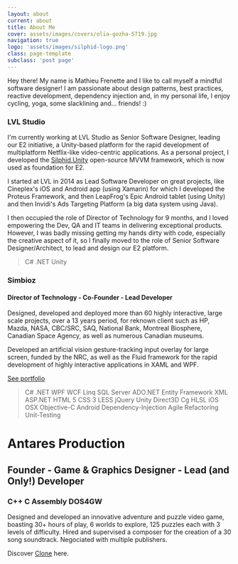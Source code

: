 ```yaml
---
layout: about
current: about
title: About Me
cover: assets/images/covers/olia-gozha-5719.jpg
navigation: true
logo: 'assets/images/silphid-logo.png'
class: page-template
subclass: 'post page'
---
```


Hey there!  My name is Mathieu Frenette and I like to call myself a mindful software designer!  I am passionate about design patterns, best practices, reactive development, dependency injection and, in my personal life, I enjoy cycling, yoga, some slacklining and... friends! :)

### LVL Studio

I'm currently working at LVL Studio as Senior Software Designer, leading our E2 initiative, a Unity-based platform for the rapid development of multiplatform Netflix-like video-centric applications.  As a personal project, I developed the [Silphid.Unity](http://github.com/silphid/silphid.unity) open-source MVVM framework, which is now used as foundation for E2.

I started at LVL in 2014 as Lead Software Developer on great projects, like Cineplex's iOS and Android app (using Xamarin) for which I developed the Proteus Framework, and then LeapFrog's Epic Android tablet (using Unity) and then Invidi's Ads Targeting Platform (a big data system using Java).

I then occupied the role of Director of Technology for 9 months, and I loved empowering the Dev, QA and IT teams in delivering exceptional products.  However, I was badly missing getting my hands dirty with code, especially the creative aspect of it, so I finally moved to the role of Senior Software Designer/Architect, to lead and design our E2 platform.

> C# .NET Unity

### Simbioz
#### Director of Technology - Co-Founder - Lead Developer

Designed, developed and deployed more than 60 highly interactive, large scale projects, over a 13 years period, for reknown client such as HP, Mazda, NASA, CBC/SRC, SAQ, National Bank, Montreal Biosphere, Canadian Space Agency, as well as numerous Canadian museums.

Developed an artificial vision gesture-tracking input overlay for large screen, funded by the NRC, as well as the Fluid framework for the rapid development of highly interactive applications in XAML and WPF.

[See portfolio](http://goo.gl/FwfsOR)

> C# .NET WPF WCF Linq SQL Server ADO.NET Entity Framework XML ASP.NET HTML 5 CSS 3 LESS jQuery Unity Direct3D Cg HLSL iOS OSX Objective-C Android Dependency-Injection Agile Refactoring Unit-Testing

# Antares Production
## Founder - Game & Graphics Designer - Lead (and Only!) Developer
### C++ C Assembly DOS4GW
Designed and developed an innovative adventure and puzzle video game, boasting 30+ hours of play, 6 worlds to explore, 125 puzzles each with 3 levels of difficulty. Hired and supervised a composer for the creation of a 30 song soundtrack. Negociated with multiple publishers.

Discover [Clone](/clone) here.